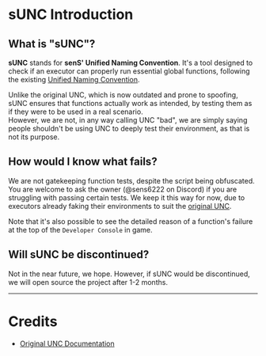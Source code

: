 # sUNC Introduction

## What is "sUNC"?

**sUNC** stands for **senS' Unified Naming Convention**. It's a tool designed to check if an executor can properly run essential global functions, following the existing [Unified Naming Convention](https://github.com/unified-naming-convention/NamingStandard/tree/main).  

Unlike the original UNC, which is now outdated and prone to spoofing, sUNC ensures that functions actually work as intended, by testing them as if they were to be used in a real scenario.     
However, we are not, in any way calling UNC "bad", we are simply saying people shouldn't be using UNC to deeply test their environment, as that is not its purpose.

## How would I know what fails?

We are not gatekeeping function tests, despite the script being obfuscated.  
You are welcome to ask the owner (@sens6222 on Discord) if you are struggling with passing certain tests. We keep it this way for now, due to executors already faking their environments to suit the [original UNC](https://github.com/unified-naming-convention/NamingStandard/tree/main).

Note that it's also possible to see the detailed reason of a function's failure at the top of the `Developer Console` in game.

## Will sUNC be discontinued?

Not in the near future, we hope. However, if sUNC would be discontinued, we will open source the project after 1-2 months.

-----

# Credits

- [Original UNC Documentation](https://github.com/unified-naming-convention/NamingStandard/tree/main)